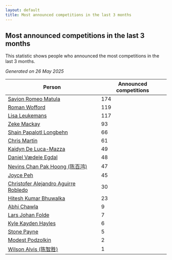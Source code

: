 ```yaml
---
layout: default
title: Most announced competitions in the last 3 months
---
```

## Most announced competitions in the last 3 months
This statistic shows people who announced the most competitions in the last 3 months.

*Generated on 26 May 2025*

| Person | Announced competitions |
| --- | --- |
| [Savion Romeo Matula](https://www.worldcubeassociation.org/persons/2019MATU03) | 174 |
| [Roman Wofford](https://www.worldcubeassociation.org/persons/2017WOFF01) | 119 |
| [Lisa Leukemans](https://www.worldcubeassociation.org/persons/2021LEUK01) | 117 |
| [Zeke Mackay](https://www.worldcubeassociation.org/persons/2015MACK06) | 93 |
| [Shain Papalotl Longbehn](https://www.worldcubeassociation.org/persons/2020LONG05) | 66 |
| [Chris Martin](https://www.worldcubeassociation.org/persons/2013MART03) | 61 |
| [Kaidyn De Luca-Mazza](https://www.worldcubeassociation.org/persons/2019LUCA01) | 49 |
| [Daniel Vædele Egdal](https://www.worldcubeassociation.org/persons/2013EGDA01) | 48 |
| [Nevins Chan Pak Hoong (陈百鸿)](https://www.worldcubeassociation.org/persons/2010CHAN20) | 47 |
| [Joyce Peh](https://www.worldcubeassociation.org/persons/2017PEHJ01) | 45 |
| [Christofer Alejandro Aguirre Robledo](https://www.worldcubeassociation.org/persons/2016ROBL05) | 30 |
| [Hitesh Kumar Bhuwalka](https://www.worldcubeassociation.org/persons/2022BHUW01) | 23 |
| [Abhi Chawla](https://www.worldcubeassociation.org/persons/2019CHAW01) | 9 |
| [Lars Johan Folde](https://www.worldcubeassociation.org/persons/2018FOLD01) | 7 |
| [Kyle Kayden Hayles](https://www.worldcubeassociation.org/persons/2022HAYL02) | 6 |
| [Stone Payne](https://www.worldcubeassociation.org/persons/2018SIMP06) | 5 |
| [Modest Podzolkin](https://www.worldcubeassociation.org/persons/2017PODZ01) | 2 |
| [Wilson Alvis (陈智胜)](https://www.worldcubeassociation.org/persons/2011ALVI01) | 1 |
